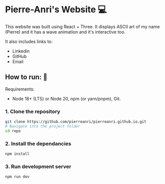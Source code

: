 # Pierre-Anri's Website :computer:

This website was built using React + Three. It displays ASCII art of my name (Pierre) and it has a wave animation and it's interactive too.

It also includes links to:
- Linkedin 
- GitHub
- Email

## How to run: :running:

Requirements:
- Node 18+ (LTS) or Node 20, npm (or yarn/pnpm), Git.

### 1. Clone the repository

```bash
git clone https://github.com/pierreanri/pierreanri.github.io.git
# Navigate into the project folder
cd repo
```

### 2. Install the dependancies

```bash
npm install
```

### 3. Run development server

```bash
npm run dev
```